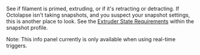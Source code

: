 See if filament is primed, extruding, or if it's retracting or detracting.  If Octolapse isn't taking snapshots, and you suspect your snapshot settings, this is another place to look.  See the [Extruder State Requirements](https://github.com/FormerLurker/Octolapse/wiki/Snapshot-Profiles#extruder-state-requirements) within the snapshot profile.

Note:  This info panel currently is only available when using real-time triggers.

